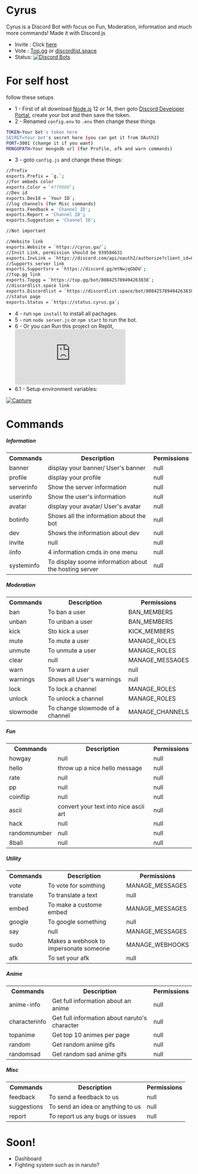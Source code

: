 # Cyrus
Cyrus is a Discord Bot with focus on Fun, Moderation, information and much more commands! Made it with Discord.js
* Invite : Click [here](https://cyrus.ga/invite)
* Vote : [Top.gg](https://cyrus.ga/topgg) or [discordlist.space](https://cyrus.ga/discordlist)
* Status: [![Discord Bots](https://top.gg/api/widget/status/808425789494263838.svg?noavatar=true)](https://top.gg/bot/808425789494263838)
# For self host
follow these setups
* 1 - First of all download [Node.js](https://nodejs.org/en/download/) 12 or 14, then goto [Discord Developer Portal](https://discord.com/developers/applications), create your bot and then save the token.
* 2 - Renamed `config.env` to `.env` then change these things
```sh
TOKEN=Your bot's token here
SECRET=Your bot's secret here (you can get it from OAuth2)
PORT=3001 (change it if you want)
MONGOPATH=Your mongodb url (for Profile, afk and warn commands)
```
* 3 - goto `config.js` and change these things:
```sh
//Prefix
exports.Prefix = `g.`;
//For embeds color
exports.Color = `#ff0000`;
//Dev id
exports.DevId = `Your ID`;
//log channels (for Misc commands)
exports.Feedback = 'Channel ID';
exports.Report = 'Channel ID';
exports.Suggestion = 'Channel ID';

//Not important

//Website link
exports.Website = `https://cyrus.ga/`;
//Invit Link, permission should be 939584631
exports.InvLink = `https://discord.com/api/oauth2/authorize?client_id=808425789494263838&permissions=939584631&scope=bot`;
//Supports server link
exports.Supportsrv = `https://discord.gg/mtNwjqGbDU`;
//top.gg link
exports.Topgg = `https://top.gg/bot/808425789494263838`;
//discordlist.space link
exports.Discordlist = `https://discordlist.space/bot/808425789494263838`;
//status page
exports.Status = `https://status.cyrus.ga`;
```
* 4 - run `npm install` to install all pachages.
* 5 - run `node server.js` or `npm start` to run the bot.
* 6 - Or you can Run this project on Replit, 
[![Run on Repl.it](https://repl.it/badge/github/plibither8/2048.cpp)](https://repl.it/github/plibither8/2048.cpp)
* 6.1 - Setup environment variables:

<a href="https://ibb.co/QfmGg1V"><img src="https://i.ibb.co/QfmGg1V/Capture.png" alt="Capture" border="0"></a>

# Commands
<h5>Information</h5>
<table>
  <tr>
    <th>Commands</th>
    <th>Description</th>
    <th>Permissions</th>
  </tr>
  <tr>
    <td>banner</td>
    <td>display your banner/ User's banner</td>
    <td>null</td>
  </tr>
  <tr>
    <td>profile</td>
    <td>display your profile</td>
    <td>null</td>
  </tr>
  <tr>
    <td>serverinfo</td>
    <td>Show the server information</td>
    <td>null</td>
  </tr>
  <tr>
    <td>userinfo</td>
    <td>Show the user's information</td>
    <td>null</td>
  </tr>
  <tr>
    <td>avatar</td>
    <td>display your avatar/ User's avatar</td>
    <td>null</td>
  </tr>
  <tr>
    <td>botinfo</td>
    <td>Shows all the information about the bot</td>
    <td>null</td>
  </tr>
  <tr>
    <td>dev</td>
    <td>Shows the information about dev</td>
    <td>null</td>
  </tr>
  <tr>
    <td>invite</td>
    <td>null</td>
    <td>null</td>
  </tr>
  <tr>
    <td>iinfo</td>
    <td>4 information cmds in one menu</td>
    <td>null</td>
  </tr>
  <tr>
    <td>systeminfo</td>
    <td>To display soome information about the hosting server</td>
    <td>null</td>
  </tr>
</table>
<h5>Moderation</h5>
<table>
  <tr>
    <th>Commands</th>
    <th>Description</th>
    <th>Permissions</th>
  </tr>
  <tr>
    <td>ban</td>
    <td>To ban a user</td>
    <td>BAN_MEMBERS</td>
  </tr>
  <tr>
    <td>unban</td>
    <td>To unban a user</td>
    <td>BAN_MEMBERS</td>
  </tr>
  <tr>
    <td>kick</td>
    <td>Sto kick a user</td>
    <td>KICK_MEMBERS</td>
  </tr>
  <tr>
    <td>mute</td>
    <td>To mute a user</td>
    <td>MANAGE_ROLES</td>
  </tr>
  <tr>
    <td>unmute</td>
    <td>To unmute a user</td>
    <td>MANAGE_ROLES</td>
  </tr>
  <tr>
    <td>clear</td>
    <td>null</td>
    <td>MANAGE_MESSAGES</td>
  </tr>
  <tr>
    <td>warn</td>
    <td>To warn a user</td>
    <td>null</td>
  </tr>
  <tr>
    <td>warnings</td>
    <td>Shows all User's warnings</td>
    <td>null</td>
  </tr>
  <tr>
    <td>lock</td>
    <td>To lock a channel</td>
    <td>MANAGE_ROLES</td>
  </tr>
  <tr>
    <td>unlock</td>
    <td>To unlock a channel</td>
    <td>MANAGE_ROLES</td>
  </tr>
  <tr>
    <td>slowmode</td>
    <td>To change slowmode of a channel</td>
    <td>MANAGE_CHANNELS</td>
  </tr>
</table>
<h5>Fun</h5>
<table>
  <tr>
    <th>Commands</th>
    <th>Description</th>
    <th>Permissions</th>
  </tr>
  <tr>
    <td>howgay</td>
    <td>null</td>
    <td>null</td>
  </tr>
    <tr>
    <td>hello</td>
    <td>throw up a nice hello message</td>
    <td>null</td>
  </tr>
    <tr>
    <td>rate</td>
    <td>null</td>
    <td>null</td>
  </tr>
    <tr>
    <td>pp</td>
    <td>null</td>
    <td>null</td>
  </tr>
    <tr>
    <td>coinflip</td>
    <td>null</td>
    <td>null</td>
  </tr>
    <tr>
    <td>ascii</td>
    <td>convert your text into nice ascii art</td>
    <td>null</td>
  </tr>
    <tr>
    <td>hack</td>
    <td>null</td>
    <td>null</td>
  </tr>
    <tr>
    <td>randomnumber</td>
    <td>null</td>
    <td>null</td>
  </tr>
    <tr>
    <td>8ball</td>
    <td>null</td>
    <td>null</td>
  </tr>
</table>
<h5>Utility</h5>
<table>
  <tr>
    <th>Commands</th>
    <th>Description</th>
    <th>Permissions</th>
  </tr>
  <tr>
    <td>vote</td>
    <td>To vote for somthing</td>
    <td>MANAGE_MESSAGES</td>
  </tr>
  <tr>
    <td>translate</td>
    <td>To translate a text</td>
    <td>null</td>
  </tr>
  <tr>
    <td>embed</td>
    <td>To make a custome embed</td>
    <td>MANAGE_MESSAGES</td>
  </tr>
  <tr>
    <td>google</td>
    <td>To google something</td>
    <td>null</td>
  </tr>
  <tr>
    <td>say</td>
    <td>null</td>
    <td>MANAGE_MESSAGES</td>
  </tr>
  <tr>
    <td>sudo</td>
    <td>Makes a webhook to impersonate someone</td>
    <td>MANAGE_WEBHOOKS</td>
  </tr>
   <tr>
    <td>afk</td>
    <td>To set your afk</td>
    <td>null</td>
  </tr>
</table>
<h5>Anime</h5>
<table>
  <tr>
    <th>Commands</th>
    <th>Description</th>
    <th>Permissions</th>
  </tr>
  <tr>
    <td>anime-info</td>
    <td>Get full information about an anime</td>
    <td>null</td>
  </tr>
  <tr>
    <td>characterinfo</td>
    <td>Get full information about naruto's character</td>
    <td>null</td>
  </tr>
  <tr>
    <td>topanime</td>
    <td>Get top 10 animes per page</td>
    <td>null</td>
  </tr>
  <tr>
    <td>random</td>
    <td>Get random anime gifs</td>
    <td>null</td>
  </tr>
  <tr>
    <td>randomsad</td>
    <td>Get random sad anime gifs</td>
    <td>null</td>
  </tr>
</table>
<h5>Misc</h5>
<table>
  <tr>
    <th>Commands</th>
    <th>Description</th>
    <th>Permissions</th>
  </tr>
  <tr>
    <td>feedback</td>
    <td>To send a feedback to us</td>
    <td>null</td>
  </tr>
   <tr>
    <td>suggestions</td>
    <td>To send an idea or anything to us</td>
    <td>null</td>
  </tr>
   <tr>
    <td>report</td>
    <td>To report us any bugs or issues</td>
    <td>null</td>
  </tr>
</table>

# Soon!
* Dashboard
* Fighting system such as in naruto?
